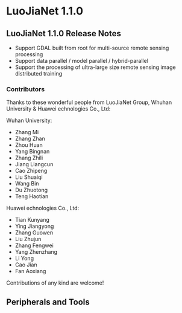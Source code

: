 # LuoJiaNet 1.1.0

## LuoJiaNet 1.1.0 Release Notes

- Support GDAL built from root for multi-source remote sensing processing
- Support data parallel / model parallel / hybrid-parallel 
- Support the processing of ultra-large size remote sensing image distributed training

### Contributors

Thanks to these wonderful people from LuoJiaNet Group, Whuhan University & Huawei echnologies Co., Ltd:

Wuhan University: 
- Zhang Mi
- Zhang Zhan
- Zhou Huan
- Yang Bingnan
- Zhang Zhili
- Jiang Liangcun
- Cao Zhipeng
- Liu Shuaiqi
- Wang Bin
- Du Zhuotong
- Teng Haotian

Huawei echnologies Co., Ltd:
- Tian Kunyang
- Ying Jiangyong
- Zhang Guowen
- Liu Zhujun
- Zhang Fengwei
- Yang Zhenzhang
- Li Yong
- Cao Jian
- Fan Aoxiang

Contributions of any kind are welcome!


## Peripherals and Tools
